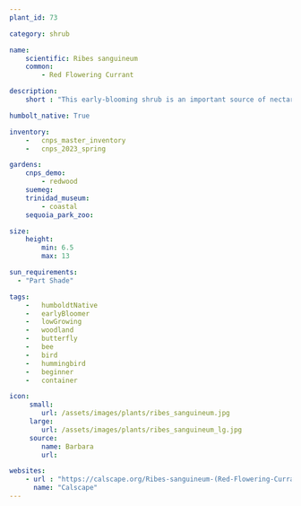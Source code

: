 ```yaml
---
plant_id: 73

category: shrub

name: 
    scientific: Ribes sanguineum
    common:  
        - Red Flowering Currant 

description: 
    short : "This early-blooming shrub is an important source of nectar for native bees and hummingbirds. Its unique dangling pink flower clusters start appearing early in the season, standing out among other still-dormant plants." 

humbolt_native: True

inventory: 
    -   cnps_master_inventory
    -   cnps_2023_spring

gardens:
    cnps_demo:
        - redwood
    suemeg:
    trinidad_museum:
        - coastal
    sequoia_park_zoo:

size:
    height: 
        min: 6.5
        max: 13

sun_requirements:
  - "Part Shade"

tags:  
    -   humboldtNative
    -   earlyBloomer
    -   lowGrowing
    -   woodland
    -   butterfly
    -   bee
    -   bird
    -   hummingbird 
    -   beginner
    -   container

icon: 
     small: 
        url: /assets/images/plants/ribes_sanguineum.jpg
     large: 
        url: /assets/images/plants/ribes_sanguineum_lg.jpg
     source: 
        name: Barbara
        url: 

websites: 
    - url : "https://calscape.org/Ribes-sanguineum-(Red-Flowering-Currant)"
      name: "Calscape"
---
```


